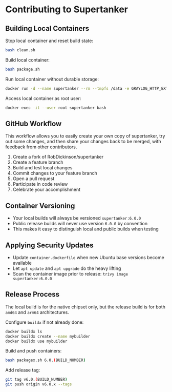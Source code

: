 # Contributing to Supertanker

## Building Local Containers

Stop local container and reset build state:
```bash
bash clean.sh
```

Build local container:
```bash
bash package.sh
```

Run local container without durable storage:
```bash
docker run -d --name supertanker --rm --tmpfs /data -e GRAYLOG_HTTP_EXTERNAL_URI="http://localhost:9000/" -e GRAYLOG_PASSWORD_SECRET="somepasswordpepper" -e GRAYLOG_ROOT_PASSWORD_SHA2="8c6976e5b5410415bde908bd4dee15dfb167a9c873fc4bb8a81f6f2ab448a918" -p 5044:5044/tcp -p 5140:5140/tcp -p 5140:5140/udp -p 9000:9000/tcp -p 12201:12201/tcp -p 12201:12201/udp -p 13301:13301/tcp -p 13302:13302/tcp supertanker:6.0.0
```

Access local container as root user:
```bash
docker exec -it --user root supertanker bash
```

## GitHub Workflow

This workflow allows you to easily create your own copy of supertanker, try out some changes, and then share your changes back to be merged, with feedback from other contributors.

1. Create a fork of RobDickinson/supertanker
2. Create a feature branch
3. Build and test local changes
4. Commit changes to your feature branch
5. Open a pull request
6. Participate in code review
7. Celebrate your accomplishment

## Container Versioning

* Your local builds will always be versioned `supertanker:6.0.0`
* Public release builds will never use version `6.0.0` by convention
* This makes it easy to distinguish local and public builds when testing

## Applying Security Updates

* Update `container.dockerfile` when new Ubuntu base versions become available
* Let `apt update` and `apt upgrade` do the heavy lifting
* Scan the container image prior to release: `trivy image supertanker:6.0.0`

## Release Process

The local build is for the native chipset only, but the release build is for both `amd64` and `arm64` architectures.

Configure `buildx` if not already done:
```bash
docker buildx ls
docker buildx create --name mybuilder
docker buildx use mybuilder
```

Build and push containers:
```bash
bash packagex.sh 6.0.(BUILD_NUMBER)
```

Add release tag:
```bash
git tag v6.0.(BUILD_NUMBER)
git push origin v6.0.x --tags
```
